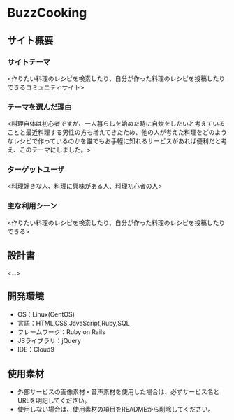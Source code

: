 # BuzzCooking

## サイト概要
### サイトテーマ
<作りたい料理のレシピを検索したり、自分が作った料理のレシピを投稿したりできるコミュニティサイト>

### テーマを選んだ理由
<料理自体は初心者ですが、一人暮らしを始めた時に自炊をしたいと考えていることと最近料理する男性の方も増えてきたため、他の人が考えた料理をどのようなレシピで作っているのかを誰でもお手軽に知れるサービスがあれば便利だと考え、このテーマにしました。>

### ターゲットユーザ
<料理好きな人、料理に興味がある人、料理初心者の人>

### 主な利用シーン
<作りたい料理のレシピを検索したり、自分が作った料理のレシピを投稿したりできる>

## 設計書
<...>

## 開発環境
- OS：Linux(CentOS)
- 言語：HTML,CSS,JavaScript,Ruby,SQL
- フレームワーク：Ruby on Rails
- JSライブラリ：jQuery
- IDE：Cloud9

## 使用素材
- 外部サービスの画像素材・音声素材を使用した場合は、必ずサービス名とURLを明記してください。
- 使用しない場合は、使用素材の項目をREADMEから削除してください。